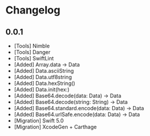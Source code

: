 # Changelog

0.0.1
-----

* [Tools] Nimble
* [Tools] Danger
* [Tools] SwiftLint
* [Added] Array<UInt8>.data -> Data
* [Added] Data.asciiString
* [Added] Data.utf8string
* [Added] Data.hexString()
* [Added] Data.init(hex:)
* [Added] Base64.decode(data: Data) -> Data
* [Added] Base64.decode(string: String) -> Data
* [Added] Base64.standard.encode(data: Data) -> Data
* [Added] Base64.urlSafe.encode(data: Data) -> Data
* [Migration] Swift 5.0
* [Migration] XcodeGen + Carthage
